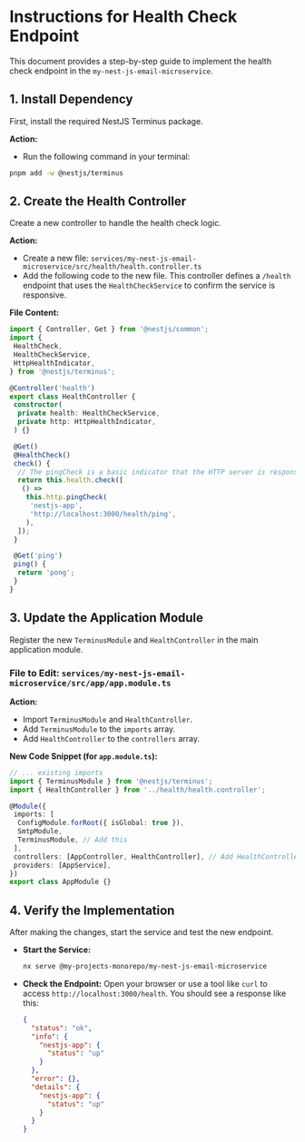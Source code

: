 # Instructions for Health Check Endpoint

This document provides a step-by-step guide to implement the health check endpoint in the `my-nest-js-email-microservice`.

## 1. Install Dependency

First, install the required NestJS Terminus package.

**Action:**

- Run the following command in your terminal:

```sh
pnpm add -w @nestjs/terminus
```

## 2. Create the Health Controller

Create a new controller to handle the health check logic.

**Action:**

- Create a new file: `services/my-nest-js-email-microservice/src/health/health.controller.ts`
- Add the following code to the new file. This controller defines a `/health` endpoint that uses the `HealthCheckService` to confirm the service is responsive.

**File Content:**

```typescript
import { Controller, Get } from '@nestjs/common';
import {
 HealthCheck,
 HealthCheckService,
 HttpHealthIndicator,
} from '@nestjs/terminus';

@Controller('health')
export class HealthController {
 constructor(
  private health: HealthCheckService,
  private http: HttpHealthIndicator,
 ) {}

 @Get()
 @HealthCheck()
 check() {
  // The pingCheck is a basic indicator that the HTTP server is responsive.
  return this.health.check([
   () =>
    this.http.pingCheck(
     'nestjs-app',
     'http://localhost:3000/health/ping',
    ),
  ]);
 }

 @Get('ping')
 ping() {
  return 'pong';
 }
}
```

## 3. Update the Application Module

Register the new `TerminusModule` and `HealthController` in the main application module.

### File to Edit: `services/my-nest-js-email-microservice/src/app/app.module.ts`

**Action:**

- Import `TerminusModule` and `HealthController`.
- Add `TerminusModule` to the `imports` array.
- Add `HealthController` to the `controllers` array.

**New Code Snippet (for `app.module.ts`):**

```typescript
// ... existing imports
import { TerminusModule } from '@nestjs/terminus';
import { HealthController } from '../health/health.controller';

@Module({
 imports: [
  ConfigModule.forRoot({ isGlobal: true }),
  SmtpModule,
  TerminusModule, // Add this
 ],
 controllers: [AppController, HealthController], // Add HealthController
 providers: [AppService],
})
export class AppModule {}
```

## 4. Verify the Implementation

After making the changes, start the service and test the new endpoint.

- **Start the Service:**

    ```sh
    nx serve @my-projects-monorepo/my-nest-js-email-microservice
    ```

- **Check the Endpoint:**
    Open your browser or use a tool like `curl` to access `http://localhost:3000/health`. You should see a response like this:

    ```json
    {
      "status": "ok",
      "info": {
        "nestjs-app": {
          "status": "up"
        }
      },
      "error": {},
      "details": {
        "nestjs-app": {
          "status": "up"
        }
      }
    }
    ```
